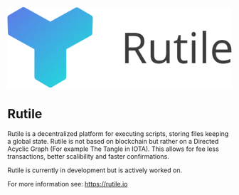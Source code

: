 ![](./res/img/Rutile.svg)

# Rutile
Rutile is a decentralized platform for executing scripts, storing files keeping a global state.
Rutile is not based on blockchain but rather on a Directed Acyclic Graph (For example The Tangle in IOTA). This allows for fee less transactions, better scalibility and faster confirmations.

Rutile is currently in development but is actively worked on.

For more information see: https://rutile.io
